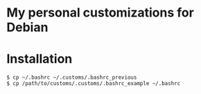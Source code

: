 My personal customizations for Debian
===

Installation
===

```shell
$ cp ~/.bashrc ~/.customs/.bashrc_previous
$ cp /path/to/customs/.customs/.bashrc_example ~/.bashrc
```
